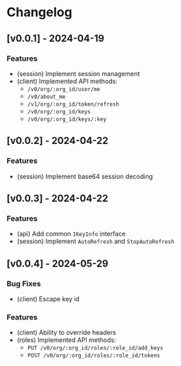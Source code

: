 <!--
Guiding Principles:

Changelogs are for humans, not machines.
There should be an entry for every single version.
The same types of changes should be grouped.
Versions and sections should be linkable.
The latest version comes first.
The release date of each version is displayed.
Mention whether you follow Semantic Versioning.

Usage:

Change log entries are to be added to the Unreleased section under the
appropriate stanza (see below). Each entry should ideally include a tag and
the Github issue reference in the following format:

* (<tag>) \#<issue-number> message

The issue numbers will later be link-ified during the release process so you do
not have to worry about including a link manually, but you can if you wish.

Types of changes (Stanzas):

"Features" for new features.
"Improvements" for changes in existing functionality.
"Deprecated" for soon-to-be removed features.
"Bug Fixes" for any bug fixes.
"Client Breaking" for breaking CLI commands and REST routes used by end-users.
"API Breaking" for breaking exported APIs used by developers building on SDK.
"State Machine Breaking" for any changes that result in a different AppState given same genesisState and txList.

Ref: https://keepachangelog.com/en/1.0.0/
-->

# Changelog

## [v0.0.1] - 2024-04-19

### Features

* (session) Implement session management
* (client) Implemented API methods:
  * `/v0/org/:org_id/user/me`
  * `/v0/about_me`
  * `/v1/org/:org_id/token/refresh`
  * `/v0/org/:org_id/keys`
  * `/v0/org/:org_id/keys/:key`

## [v0.0.2] - 2024-04-22

### Features

* (session) Implement base64 session decoding

## [v0.0.3] - 2024-04-22

### Features

* (api) Add common `IKeyInfo` interface
* (session) Implement `AutoRefresh` and `StopAutoRefresh`

## [v0.0.4] - 2024-05-29

### Bug Fixes

* (client) Escape key id

### Features

* (client) Ability to override headers
* (roles) Implemented API methods:
    * `PUT /v0/org/:org_id/roles/:role_id/add_keys`
    * `POST /v0/org/:org_id/roles/:role_id/tokens`